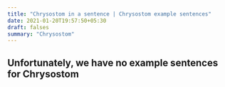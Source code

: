 ```yaml
---
title: "Chrysostom in a sentence | Chrysostom example sentences"
date: 2021-01-20T19:57:50+05:30
draft: falses
summary: "Chrysostom"
---
```

## Unfortunately, we have no example sentences for Chrysostom                 
